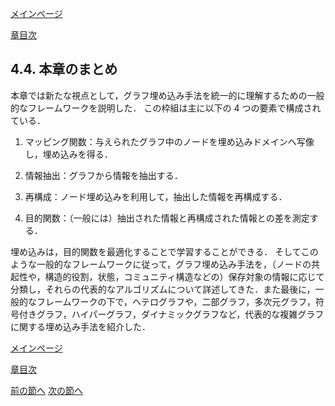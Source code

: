 [メインページ](../../index.markdown)

[章目次](./chap4.md)
## 4.4. 本章のまとめ

本章では新たな視点として，グラフ埋め込み手法を統一的に理解するための一般的なフレームワークを説明した． この枠組は主に以下の $4$ つの要素で構成されている．

1.  マッピング関数：与えられたグラフ中のノードを埋め込みドメインへ写像し，埋め込みを得る．

2.  情報抽出：グラフから情報を抽出する．

3.  再構成：ノード埋め込みを利用して，抽出した情報を再構成する．

4.  目的関数：（一般には）抽出された情報と再構成された情報との差を測定する．

埋め込みは，目的関数を最適化することで学習することができる． そしてこのような一般的なフレームワークに従って，グラフ埋め込み手法を，（ノードの共起性や，構造的役割，状態，コミュニティ構造などの）保存対象の情報に応じて分類し，それらの代表的なアルゴリズムについて詳述してきた．また最後に，一般的なフレームワークの下で，ヘテログラフや，二部グラフ，多次元グラフ，符号付きグラフ，ハイパーグラフ，ダイナミックグラフなど，代表的な複雑グラフに関する埋め込み手法を紹介した．


[メインページ](../../index.markdown)

[章目次](./chap4.md)

[前の節へ](./subsection_03.md) [次の節へ](./subsection_05.md)


